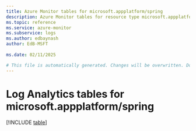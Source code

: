 ```yaml
---
title: Azure Monitor tables for microsoft.appplatform/spring
description: Azure Monitor tables for resource type microsoft.appplatform/spring
ms.topic: reference
ms.service: azure-monitor
ms.subservice: logs
ms.author: edbaynash
author: EdB-MSFT
   
ms.date: 02/11/2025

# This file is automatically generated. Changes will be overwritten. Do not change this file directly.
---
```


# Log Analytics tables for microsoft.appplatform/spring  

[!INCLUDE [table](~/reusable-content/ce-skilling/azure/includes/azure-monitor/reference/tables/microsoft-appplatform_spring-include.md)]

